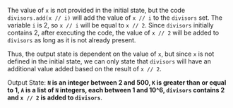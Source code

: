 The value of `x` is not provided in the initial state, but the code `divisors.add(x // i)` will add the value of `x // i` to the `divisors` set. The variable `i` is 2, so `x // i` will be equal to `x // 2`. Since `divisors` initially contains 2, after executing the code, the value of `x // 2` will be added to `divisors` as long as it is not already present.

Thus, the output state is dependent on the value of `x`, but since `x` is not defined in the initial state, we can only state that `divisors` will have an additional value added based on the result of `x // 2`.

Output State: **`N` is an integer between 2 and 500, `K` is greater than or equal to 1, `A` is a list of `N` integers, each between 1 and 10^6, `divisors` contains 2 and `x // 2` is added to `divisors`**.